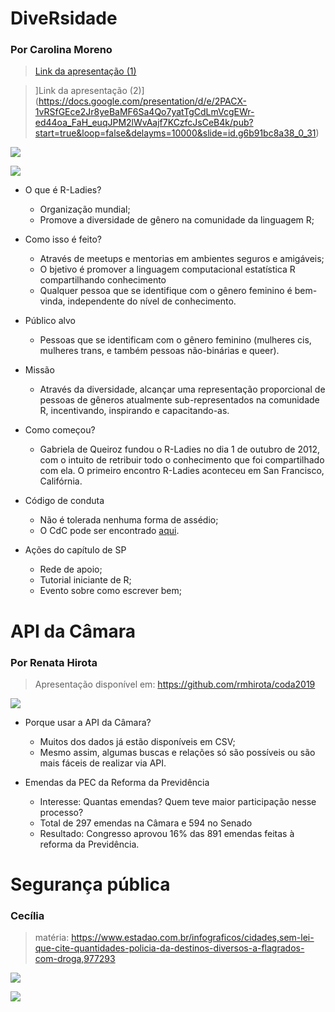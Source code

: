 # DiveRsidade 

### Por Carolina Moreno

> [Link da apresentação (1)](https://drive.google.com/file/d/19YuvY0TIJUHyC6GbOWgm3D0PzJYhwzpe/view)

> ]Link da apresentação (2)](https://docs.google.com/presentation/d/e/2PACX-1vRSfGEce2Jr8yeBaMF6Sa4Qo7yatTgCdLmVcgEWr-ed44oa_FaH_euqJPM2lWvAajf7KCzfcJsCeB4k/pub?start=true&loop=false&delayms=10000&slide=id.g6b91bc8a38_0_31)

![](https://i.imgur.com/ElVqnwH.jpg)  

![](https://i.imgur.com/4xuIGZ2.jpg)  


- O que é R-Ladies?
    - Organização mundial;
    - Promove a diversidade de gênero na comunidade da linguagem R;

- Como isso é feito?
    - Através de meetups e mentorias em ambientes seguros e amigáveis;
    - O bjetivo é promover a linguagem computacional estatística R compartilhando conhecimento
    - Qualquer pessoa que se identifique com o gênero feminino é bem-vinda, independente do nível de conhecimento.

- Público alvo
    - Pessoas que se identificam com o gênero feminino (mulheres cis, mulheres trans, e também pessoas não-binárias e queer).

- Missão
    - Através da diversidade, alcançar uma representação proporcional de pessoas de gêneros atualmente sub-representados na comunidade R, incentivando, inspirando e capacitando-as.

- Como começou?
    - Gabriela de Queiroz fundou o R-Ladies no dia 1 de outubro de 2012, com o intuito de retribuir todo o conhecimento que foi compartilhado com ela. O primeiro encontro R-Ladies aconteceu em San Francisco, Califórnia. 

- Código de conduta
    -  Não é tolerada nenhuma forma de assédio;
    - O CdC pode ser encontrado [aqui](https://github.com/rladies/starter-kit/wiki/Code-of-Conduct#portuguese).

- Ações do capítulo de SP
    - Rede de apoio;
    - Tutorial iniciante de R;
    - Evento sobre como escrever bem;  



# API da Câmara

### Por Renata Hirota

> Apresentação disponível em: https://github.com/rmhirota/coda2019

![](https://i.imgur.com/4IoeXIk.jpg)


- Porque usar a API da Câmara?
    - Muitos dos dados já estão disponíveis em CSV;
    - Mesmo assim, algumas buscas e relações só são possíveis ou são mais fáceis de realizar via API.

- Emendas da PEC da Reforma da Previdência
    - Interesse: Quantas emendas? Quem teve maior participação nesse processo?
    - Total de 297 emendas na Câmara e 594 no Senado
    - Resultado: Congresso aprovou 16% das 891 emendas feitas à reforma da Previdência.   


# Segurança pública 

### Cecília

>matéria: https://www.estadao.com.br/infograficos/cidades,sem-lei-que-cite-quantidades-policia-da-destinos-diversos-a-flagrados-com-droga,977293

![](https://i.imgur.com/cDwtxAX.jpg)    

![](https://i.imgur.com/2GRm2JX.jpg)






